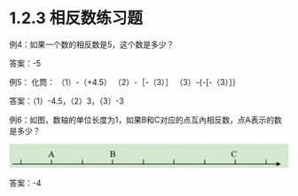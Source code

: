 # 1.2.3 相反数练习题

例4：如果一个数的相反数是5，这个数是多少？

答案：-5

例5： 化筒：
（1）-（+4.5）
（2）-［-（3）］
（3）-{-[-（3）］｝

答案：（1）-4.5，（2）3，（3）-3

例6：如图，数轴的单位长度为1，如果B和C对应的点互內相反数，点A表示的数是多少？

![image.png](img/image3.png)

答案：-4